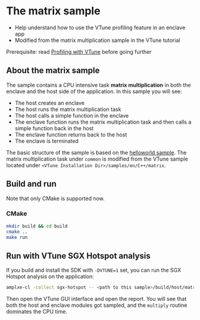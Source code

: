 # The matrix sample

- Help understand how to use the VTune profiling feature in an enclave app
- Modified from the matrix multiplication sample in the VTune tutorial

Prerequisite: read [Profiling with VTune](/docs/GettingStartedDocs/VTune.md) before going further

## About the matrix sample

The sample contains a CPU intensive task __matrix multiplication__ in both the enclave and the host side of the application. In this sample you will see:

- The host creates an enclave
- The host runs the matrix multiplication task
- The host calls a simple function in the enclave
- The enclave function runs the matrix multiplication task and then calls a simple function back in the host
- The enclave function returns back to the host
- The enclave is terminated

The basic structure of the sample is based on the [helloworld sample](/samples/helloworld/README.md). The matrix multiplication task under `common` is modified from the VTune sample located under
 `<VTune Installation Dir>/samples/en/C++/matrix`.

## Build and run

Note that only CMake is supported now.

### CMake

```bash
mkdir build && cd build
cmake ..
make run
```

## Run with VTune SGX Hotspot analysis

If you build and install the SDK with `-DVTUNE=1` set, you can run the SGX Hotspot analysis on the application:

```bash
amplxe-cl -collect sgx-hotspot -- <path to this sample>/build/host/matrix_host <path to this sample>/build/enclave/enclave.signed
```

Then open the VTune GUI interface and open the report. You will see that both the host and enclave modules got sampled, and the `multiply` routine dominates the CPU time.
